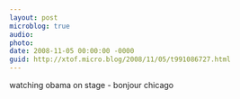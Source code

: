```yaml
---
layout: post
microblog: true
audio: 
photo: 
date: 2008-11-05 00:00:00 -0000
guid: http://xtof.micro.blog/2008/11/05/t991086727.html
---
```

watching obama on stage - bonjour chicago
